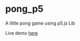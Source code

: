 # pong_p5
A little pong game using p5.js Lib

Live demo [here](https://shadosky.github.io/pong_p5/)
